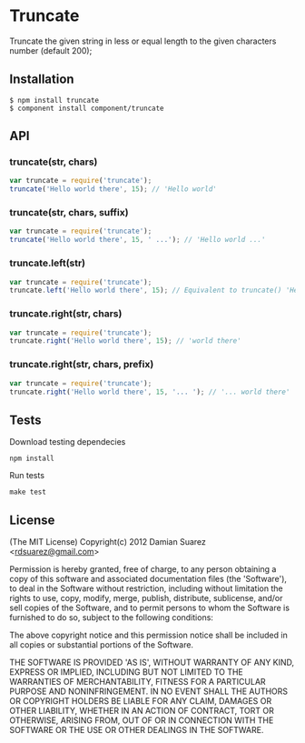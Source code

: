 
# Truncate

  Truncate the given string in less or equal length to the given characters
  number (default 200);

## Installation

```
$ npm install truncate
$ component install component/truncate
```

## API

### truncate(str, chars)

```js
var truncate = require('truncate');
truncate('Hello world there', 15); // 'Hello world'
```

### truncate(str, chars, suffix)

```js
var truncate = require('truncate');
truncate('Hello world there', 15, ' ...'); // 'Hello world ...'
```

### truncate.left(str)

```js
var truncate = require('truncate');
truncate.left('Hello world there', 15); // Equivalent to truncate() 'Hello world'
```

### truncate.right(str, chars)

```js
var truncate = require('truncate');
truncate.right('Hello world there', 15); // 'world there'
```

### truncate.right(str, chars, prefix)

```js
var truncate = require('truncate');
truncate.right('Hello world there', 15, '... '); // '... world there'
```

## Tests

Download testing dependecies

```
npm install
```

Run tests

```
make test
```

## License

(The MIT License)
Copyright(c) 2012 Damian Suarez &lt;rdsuarez@gmail.com&gt;

Permission is hereby granted, free of charge, to any person obtaining
a copy of this software and associated documentation files (the
'Software'), to deal in the Software without restriction, including
without limitation the rights to use, copy, modify, merge, publish,
distribute, sublicense, and/or sell copies of the Software, and to
permit persons to whom the Software is furnished to do so, subject to
the following conditions:

The above copyright notice and this permission notice shall be
included in all copies or substantial portions of the Software.

THE SOFTWARE IS PROVIDED 'AS IS', WITHOUT WARRANTY OF ANY KIND,
EXPRESS OR IMPLIED, INCLUDING BUT NOT LIMITED TO THE WARRANTIES OF
MERCHANTABILITY, FITNESS FOR A PARTICULAR PURPOSE AND NONINFRINGEMENT.
IN NO EVENT SHALL THE AUTHORS OR COPYRIGHT HOLDERS BE LIABLE FOR ANY
CLAIM, DAMAGES OR OTHER LIABILITY, WHETHER IN AN ACTION OF CONTRACT,
TORT OR OTHERWISE, ARISING FROM, OUT OF OR IN CONNECTION WITH THE
SOFTWARE OR THE USE OR OTHER DEALINGS IN THE SOFTWARE.
